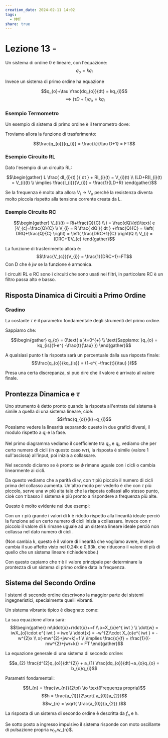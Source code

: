 ```yaml
---
creation_date: 2024-02-11 14:02
tags:
  - MMT
share: true
---
```

# Lezione 13 - 

Un sistema di ordine 0 è lineare, con l'equazione:
$$q_{o} = kq_{i}$$

Invece un sistema di primo ordine ha equazione

$$q_{o}+\tau  \frac{dq_{o}}{dt} = kq_{i}$$
$$\implies (\tau D+1)q_{o} = kq_{i}$$
### Esempio Termometro
Un esempio di sistema di primo ordine è il termometro dove:
<!Diagramma pg.16,17,18 e 19>

Troviamo allora la funzione di trasferimento:

$$\frac{q_{o}}{q_{i}} = \frac{k}{\tau D+1} = FT$$

### Esempio Circuito RL
Dato l'esempio di un circuito RL:

<!Diagramma circuito RL>

$$\begin{gather}
L \frac{ dI_{i}(t) }{ dt } + RI_{i}(t) = V_{i}(t)  \\
(LD+R)I_{i}(t) = V_{i}(t) \\
\implies \frac{I_{i}}{V_{i}} = \frac{1}{LD+R}
\end{gather}$$

Se la frequenza è molto alta allora $V_{i} \to V_{o}$ perché la resistenza diventa molto piccola rispetto alla tensione corrente creata da L.

### Esempio Circuito RC

<!Diagramma circuito RC>

$$\begin{gather}
V_{i}(t) = Ri+\frac{Q}{C} \\
i = \frac{dQ}{dt}\text{ e }V_{c}=\frac{Q}{C} \\
V_{i} = R \frac{ dQ }{ dt } +\frac{Q}{C} = \left( DRQ+\frac{Q}{C} \right) = \left( \frac{DRC+1}{C} \right)Q \\
V_{i} = (DRC+1)V_{c}
\end{gather}$$

La funzione di trasferimento allora è:
$$\frac{V_{c}}{V_{i}} = \frac{1}{DRC+1}=FT$$
Con D che è $jw$ se la funzione è armonica.

I circuiti RL e RC sono i circuiti che sono usati nei filtri, in particolare RC è un filtro passa alto e basso.

## Risposta Dinamica di Circuiti a Primo Ordine

### Gradino

<!Diagramma risposta al gradino>

La costante $\tau$ è il parametro fondamentale degli strumenti del primo ordine.

Sappiamo che:

$$\begin{gather}
q_{o} = 0\text{ a }t=0^{+} \\
\text{Sappiamo: }q_{o} = kq_{is}(1-e^{ -\frac{t}{\tau} })
\end{gather}$$

A qualsiasi punto t la risposta sarà un percentuale dalla sua risposta finale:
$$\frac{q_{o}}{kq_{is}} = (1-e^{ -\frac{t}{\tau} })$$

Presa una certa discrepanza, si può dire che il valore è arrivato al valore finale.

## Prontezza Dinamica e $\tau$

Uno strumento è detto pronto quando la risposta all'entrata del sistema è simile a quella di una sistema lineare, cioè: $$\frac{q_{o}}{k}=q_{i}$$ Possiamo vedere la linearità separando questo in due grafici diversi, il modulo rispetto a $q_{i}$ e la fase. 

<!Diagramma pg.28>

Nel primo diagramma vediamo il coefficiente tra $q_{o}$ e $q_{i}$, vediamo che per certo numero di cicli (in questo caso $w\tau$), la risposta è simile (valore 1 sull'ascissa) all'input, poi inizia a collassare. 

Nel secondo diciamo se è pronto se $\phi$ rimane uguale con i cicli o cambia linearmente ai cicli.

Da questo vediamo che a parità di $w$, con $\tau$ più piccolo il numero di cicli prima del collasso aumenta. Un'altro modo per vederlo è che con $\tau$ più piccolo, serve una $w$ più alta tale che la risposta collassi allo stesso punto, cioè con $\tau$ basso il sistema è più pronto a rispondere a frequenza più alte.

Questo è molto evidente nei due esempi:

<!Diagramma pg.31,32,33 e 34>

Con un $\tau$ più grande i valori di k è ridotto rispetto alla linearità ideale perciò la funzione ad un certo numero di cicli inizia a collassare. Invece con $\tau$ piccolo il valore di k rimane uguale ad un sistema lineare ideale perciò non collassa nel dato numero di cicli.

(Non cambia k, questo è il valore di linearità che vogliamo avere, invece cambia il suo affetto visto nel 0,24k e 0,93k, che riducono il valore di più di quello che un sistema lineare richiederebbe.)

Con questo capiamo che $\tau$ è il valore principale per determinare la prontezza di un sistema di primo ordine data la frequenza.

## Sistema del Secondo Ordine

I sistemi di secondo ordine descrivono la maggior parte dei sistemi ingegneristici, specialmente quelli vibranti.

Un sistema vibrante tipico è disegnato come:

<!Diagramma vibrante tipico>

La sua equazione allora sarà:
$$\begin{gather}
m\ddot{x}+r\dot{x}+=f \\
x=X_{o}e^{ iwt } \\
\dot{w} = iwX_{o}\cdot e^{ iwt } = iwx \\
\ddot{x} = -w^{2}\cdot X_{o}e^{ iwt } = -w^{2}x \\
x(-mw^{2}+jwr+k)=f \\
\implies \frac{x}{f} = \frac{1}{(-mw^{2}+jwr+k)} = FT
\end{gather}$$

La equazione generale di una sistema di secondo ordine:

$$a_{2} \frac{d^{2}q_{o}}{dt^{2}} + a_{1} \frac{dq_{o}}{dt}+a_{o}q_{o} = b_{o}q_{i}$$

Parametri fondamentali:

$$f_{n} = \frac{w_{n}}{2\pi} \to \text{Frequenza propria}$$
$$h = \frac{a_{1}}{2\sqrt{ a_{0}}a_{2}}$$
$$w_{n} = \sqrt{ \frac{a_{0}}{a_{2}} }$$

La risposta di un sistema di secondo ordine è descritta da $f_{n}$ e h.

Se sotto posto a ingresso impulsivo il sistema risponde con moto oscillante di pulsazione propria $w_{n}$.w_{n}$.



